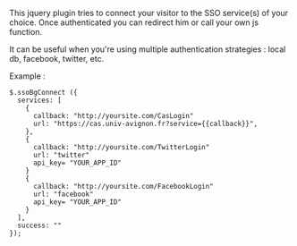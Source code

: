 
This jquery plugin tries to connect your visitor to the SSO service(s) of your choice.
Once authenticated you can redirect him or call your own js function.

It can be useful when you're using multiple authentication strategies : local db, facebook, twitter, etc.

Example :

    $.ssoBgConnect ({
	  services: [
	  	{
	  	  callback: "http://yoursite.com/CasLogin"
		  url: "https://cas.univ-avignon.fr?service={{callback}}",
	    },
	  	{
	  	  callback: "http://yoursite.com/TwitterLogin"
		  url: "twitter"
          api_key= "YOUR_APP_ID"
	    }
	  	{
	  	  callback: "http://yoursite.com/FacebookLogin"
		  url: "facebook"
          api_key= "YOUR_APP_ID"
	    }
	  ],
	  success: ""
	});

